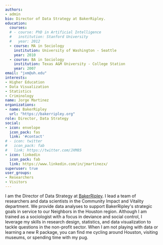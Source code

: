 ```yaml
---
authors:
- admin
bio: Director of Data Strategy at BakerRipley.
education:
  courses:
  # - course: PhD in Artificial Intelligence
  #   institution: Stanford University
  #   year: 2012
  - course: MA in Sociology
    institution: University of Washington - Seattle
    year: 2010
  - course: BA in Sociology
    institution: Texas A&M University - College Station
    year: 2007
email: "jxm@uh.edu"
interests:
- Higher Education
- Data Visualization
- Statistics
- Criminology
name: Jorge Martinez
organizations:
- name: BakerRipley
  url: "https://bakerripley.org"
role: Director, Data Strategy
social:
- icon: envelope
  icon_pack: fas
  link: '#contact'
# - icon: twitter
#   icon_pack: fab
#   link: https://twitter.com/JXM85
- icon: linkedin
  icon_pack: fab
  link: https://www.linkedin.com/in/jmartinezx/
superuser: true
user_groups:
- Researchers
- Visitors
---
```


I am the Director of Data Strategy at [BakerRipley](https://bakerripley.org). I lead a team of researchers and data scientists in the Community Impact and Vitality department. We provide data analyses to support BakerRipley's strategic goals in service to our Neighbors in the Houston region. Although I am trained as a sociologist with a focus in deviance and social control, I leverage my skills in research design, statistics, and data visualization to tackle questions in the non-profit sector. When I am not playing with data or learning a new R package, you can find me cycling around Houston, visiting museums, or spending time with my pug.
